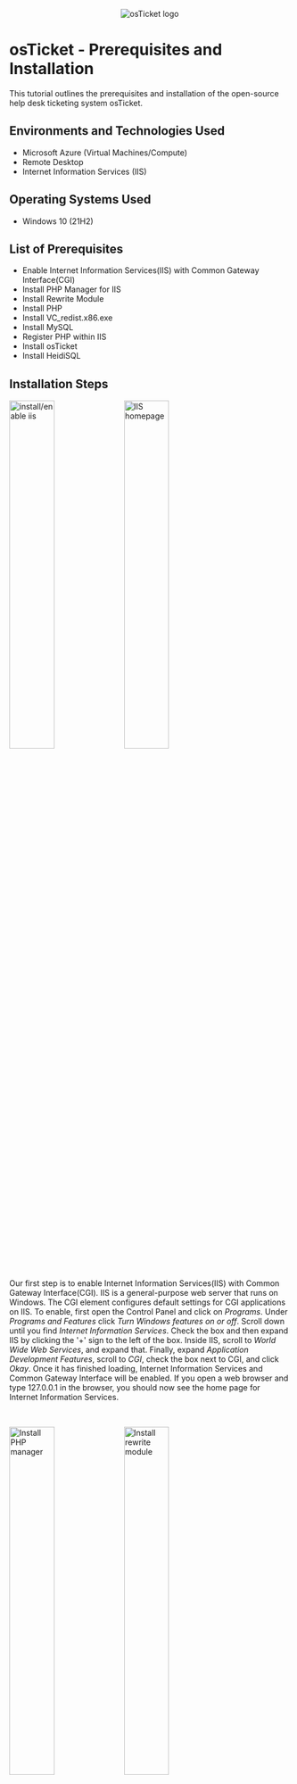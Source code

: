 <p align="center">
<img src="https://i.imgur.com/Clzj7Xs.png" alt="osTicket logo"/>
</p>

<h1>osTicket - Prerequisites and Installation</h1>
This tutorial outlines the prerequisites and installation of the open-source help desk ticketing system osTicket.<br />

<h2>Environments and Technologies Used</h2>

- Microsoft Azure (Virtual Machines/Compute)
- Remote Desktop
- Internet Information Services (IIS)

<h2>Operating Systems Used </h2>

- Windows 10</b> (21H2)

<h2>List of Prerequisites</h2>

- Enable Internet Information Services(IIS) with Common Gateway Interface(CGI)
- Install PHP Manager for IIS
- Install Rewrite Module
- Install PHP 
- Install VC_redist.x86.exe
- Install MySQL
- Register PHP within IIS
- Install osTicket
- Install HeidiSQL

<h2>Installation Steps</h2>



<p float="left">
  <img src="https://github.com/ElwoodMattHowell/images/blob/main/install-configure-iis.png" height="40%" width="40%" alt="install/enable iis"/>
  <img src="https://github.com/ElwoodMattHowell/images/blob/main/iis-homepage.png" height="40%" width="40%" alt="IIS homepage">
</p>

Our first step is to enable Internet Information Services(IIS) with Common Gateway Interface(CGI).  IIS is a general-purpose web server that runs on Windows.  The CGI element configures default settings for CGI applications on IIS.  To enable, first open the Control Panel and click on _Programs_.  Under _Programs and Features_ click _Turn Windows features on or off_.  Scroll down until you find _Internet Information Services_.  Check the box and then expand IIS by clicking the '+' sign to the left of the box.  Inside IIS, scroll to _World Wide Web Services_, and expand that.  Finally, expand _Application Development Features_, scroll to _CGI_, check the box next to CGI, and click _Okay_.  Once it has finished loading, Internet Information Services and Common Gateway Interface will be enabled.  If you open a web browser and type 127.0.0.1 in the browser, you should now see the home page for Internet Information Services.

<br />

<p float="left">
  <img src="https://github.com/ElwoodMattHowell/images/blob/main/install-php-manager.png" height="40%" width="40%" alt="Install PHP manager">
  <img src="https://github.com/ElwoodMattHowell/images/blob/main/install-rewrite-module.png" height="40%" width="40%" alt="Install rewrite module">
</p>


Download the appropriate version of _PHP Manager_ from https://github.com/phpmanager/phpmanager/releases and install.  Next, download the _Rewrite Module_ from https://www.iis.net/downloads/microsoft/url-rewrite and install.  _PHP Manager_ allows you to install, run, and manage PHP versions on a Windows server running the IIS webserver.  The _ISS URL Rewrite Module_ is a tool used to convert complex web addresses into consistent, memorable, URL's. 
<br />

<img src="https://github.com/ElwoodMattHowell/images/blob/main/install-php.png" height="80%" width="80%" alt="Install PHP"/>


Next we will install _PHP_.  First navigate to the root of the C drive and create a PHP folder.  Next, go to https://windows.php.net/download#php-8.2.  Download and install the appropriate zip file.  For Windows that will most likely be _VS16 x64 Thread Safe_.  Once the zip file is downloaded, extract the file to the PHP folder you just created.  _PHP_ is a server side scripting language that osTicket uses to serve up the web pages that provide the user interface. 
<br />

<img src="https://github.com/ElwoodMattHowell/images/blob/main/install-mysql.png" height="50%" width="50%" alt="install MySQL"/>


The next step will involve downloading and installing Microsoft Visual C++ Resdistributable(vc_redist) and MySQL.  We can quickly install vc_redist by clicking on this link and installing the file https://aka.ms/vs/17/release/vc_redist.x64.exe.  The Visual C++ Redistributable installs Microsoft C and C++ (MSVC) runtime libraries. These libraries are required by many applications built by using Microsoft C and C++ tools.  Now we need to download and install MySQL.  OsTicket will use MySQL in conjunction with HeidiSQL to create and access a database.  Navigate to https://drive.google.com/file/d/1_OWh9p7VQLcrB0q_V7qT8yHl0xo5gv7z/view and download MySQL.  Once MySQL is finished downloading, open the file and follow the prompts for _Typical Installation_ and click _Finish_.  We will now be promted to configure MySQL.  Proceed with the standard configuration.  Enter your choice of a password and make note, you will need it later.  Once you have entered the password click _Execute_.  Once MySQL has completed processing the configuration, click _Finish_.
<br />

<p float="left">
  <img src="https://github.com/ElwoodMattHowell/images/blob/main/register-php-1.png" height="40%" width="35%" alt="Register PHP">
  <img src="https://github.com/ElwoodMattHowell/images/blob/main/register-php-2.png" height="40%" width="45%" alt="Register PHP">
</p>


Now we have to register PHP from within IIS.  To do this we must open IIs as an administrator.  In the search panel type IIS and right click on _Internet Information Services_.  Click _Run as administrator_.  Once IIS has opened, click on _PHP Manager_.  Click on _Register new PHP version_.  You will be prompted to enter the file path to php-cgi.exe.  Provided you have followed the previous steps, the example path given will be the correct path.  You may also browse for the file.  When the correct file path is entered, click _OK_.  Under the _connections_ panel to the left of the screen, double click on your computer name and in the _Manage Server_ panel to the right, click _restart_. 
<br />

<p float="left">
  <img src="https://github.com/ElwoodMattHowell/images/blob/main/osTicket-install-1.png" height="40%" width="40%" alt="Register PHP">
  <img src="https://github.com/ElwoodMattHowell/images/blob/main/osTicket-installer.png" height="40%" width="40%" alt="Register PHP">
</p>


It is now time to download and install osTicket.  Go to https://osticket.com/download/, choose the most recent version of OsTicket and follow the steps to download.  At this point, do not add any of the plugins.  Once osTicket is downloaded, unzip the contents.  There should be two folders; scripts and upload.  Copy the upload folder to c:\inetpub\wwwroot and within c:\inetpub\wwwroot rename the upload folder to osTicket.  Now, reopen IIS, and again restart the server in the _Manage Server_ panel to the right.  Open _Sites -> Default Web Site -> osTicket_, click on _osTicket_ and click _Browse *.80(http)_ in the panel to the right.  This should open the osTicket installer web page in your browser. 
<br />

<p float="left">
  <img src="https://github.com/ElwoodMattHowell/images/blob/main/ost-config-permissions-1.png" height="40%" width="35%" alt="ost configure permissions">
  <img src="https://github.com/ElwoodMattHowell/images/blob/main/ost-config-permissions.png" height="40%" width="45%" alt="ost configure permissions">
</p>


Now that osTicket is installed, we have to rename osTicket\include\ost-sampleconfig.php to osTicket\include\ost-config.php and assign permissions to the file.  Navigate to `C:\inetpub\www.root\osTicket\include`, scroll down to the bottom and rename ost-sampleconfig.php to ost-config.php.  Next, right click on the file and click _Properties_, click through to _Security_, and click _Advanced_.  Click _Disable inheritance_ and _Remove all inherited permissions from this object_.  Then click _Add_ and _Select a principal_.  In the box _Enter the object name to select_, type everyone and click _Check Names_.  Click _OK_, and under _Basic Permissions_, check _Full control_.  Click _OK_, _Apply_, _OK_.
<br />
